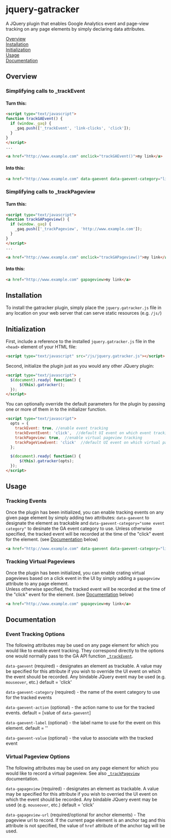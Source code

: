 jquery-gatracker
================

A JQuery plugin that enables Google Analytics event and page-view tracking on any page elements by simply declaring data attributes.

[Overview](#overview)  
[Installation](#installation)  
[Initialization](#initialization)  
[Usage](#usage)  
[Documentation](#documentation)  


## <a id="overview"></a>Overview
### Simplifying calls to _trackEvent

#### Turn this:

```html
<script type="text/javascript">
function trackGAEvent() {
  if (window._gaq) {
    _gaq.push(['_trackEvent', 'link-clicks', 'click']);
  }
}
</script>
...

<a href="http://www.example.com" onclick="trackGAEvent()">my link</a>

```

#### Into this:
 ```html
<a href="http://www.example.com" data-gaevent data-gaevent-category="link-clicks">my link</a>
```

### Simplifying calls to _trackPageview

#### Turn this:

```html
<script type="text/javascript">
function trackGAPageview() {
  if (window._gaq) {
    _gaq.push(['_trackPageview', 'http://www.example.com']);
  }
}
</script>
...

<a href="http://www.example.com" onclick="trackGAPageview()">my link</a>

```

#### Into this:
```html
<a href="http://www.example.com" gapageview>my link</a>
```

## <a></a>Installation

To install the gatracker plugin, simply place the `jquery.gatracker.js` file in 
any location on your web server that can serve static resources (e.g. `/js/`)

## <a></a>Initialization

First, include a reference to the installed `jquery.gatracker.js` file in the `<head>` element of your HTML file:

```html
<script type="text/javascript" src="/js/jquery.gatracker.js"></script>
```

Second, initialize the plugin just as you would any other JQuery plugin:

```html
<script type="text/javascript">
  $(document).ready( function() {
      $(this).gatracker();
  });
</script>
```

You can optionally override the default parameters for the plugin by passing one or more of them in to the initializer function.
```html
<script type="text/javascript">
  opts = {
    trackEvent: true, //enable event tracking
    trackEventEvent: 'click',  //default UI event on which event tracking should occur
    trackPageview: true,  //enable virtual pageview tracking
    trackPageViewEvent: 'click'  //default UI event on which virtual pageviews should be recorded
  };

  $(document).ready( function() {
      $(this).gatracker(opts);
  });
</script>
```
## <a></a>Usage

### Tracking Events
Once the plugin has been initialized, you can enable tracking events on any given page element by simply adding two attributes:
`data-gaevent` to designate the element as trackable and `data-gaevent-category="some event category"` to desinate the GA event category to use.
Unless otherwise specified, the tracked event will be recorded at the time of the "click" event for the element. (see [Documentation](#documentation) below)

```html
<a href="http://www.example.com" data-gaevent data-gaevent-category="link-clicks">my link</a>
```

### Tracking Virtual Pageviews
Once the plugin has been initialized, you can enable crating virtual pageviews based on a click event in the UI by simply adding a `gapageview` attribute to any page element.  
Unless otherwise specified, the tracked event will be recorded at the time of the "click" event for the element. (see [Documentation](#documentation) below)


```html
<a href="http://www.example.com" gapageview>my link</a>
```

## <a></a>Documentation

### Event Tracking Options
The following attributes may be used on any page element for which you would like to enable event tracking.  They correspond directly to the options one would normally pass to the GA API function [`_trackEvent`](https://developers.google.com/analytics/devguides/collection/gajs/methods/gaJSApiEventTracking).

`data-gaevent` (required) - designates an element as trackable.  A value may be specified for this attribute if you wish to override the UI event on which the event should be recorded.  Any bindable JQuery event may be used (e.g. `mouseover`, etc.)   default = 'click'
 
`data-gaevent-category` (required) - the name of the event category to use for the tracked events

`data-gaevent-action` (optional) - the action name to use for the tracked events.  default = [value of `data-gaevent`]
 
`data-gaevent-label` (optional) - the label name to use for the event on this element.  default = ''
 
`data-gaevent-value` (optional) - the value to associate with the tracked event

### Virtual Pageview Options
The following attributes may be used on any page element for which you would like to record a virtual pageview.  See also [`_trackPageview`](https://developers.google.com/analytics/devguides/collection/gajs/methods/gaJSApiBasicConfiguration#_gat.GA_Tracker_._trackPageview) documentation.

`data-gapageview` (required) - designates an element as trackable.  A value may be specified for this attribute if you wish to overried the UI event on which the event should be recorded.  Any bindable JQuery event may be used (e.g. `mouseover`, etc.)   default = 'click'

`data-gapageview-url` (required/optional for anchor elements) - The pageview url to record.  If the current page element is an anchor tag and this attribute is not specified, the value of `href` attribute of the anchor tag will be used.
